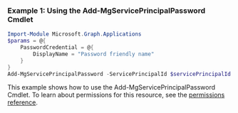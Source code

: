 ### Example 1: Using the Add-MgServicePrincipalPassword Cmdlet
```powershell
Import-Module Microsoft.Graph.Applications
$params = @{
	PasswordCredential = @{
		DisplayName = "Password friendly name"
	}
}
Add-MgServicePrincipalPassword -ServicePrincipalId $servicePrincipalId -BodyParameter $params
```
This example shows how to use the Add-MgServicePrincipalPassword Cmdlet.
To learn about permissions for this resource, see the [permissions reference](/graph/permissions-reference).
